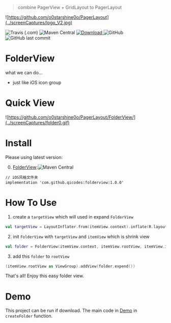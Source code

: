 > combine PagerView + GridLayout to PagerLayout

![https://github.com/o0starshine0o/PagerLayout](../screenCaptures/logo_V2.jpg)

![Travis (.com)](https://img.shields.io/travis/com/o0starshine0o/PagerLayout)
![Maven Central](https://img.shields.io/maven-central/v/com.github.qicodes/folderview)
[ ![Download](https://api.bintray.com/packages/beijingqicode/maven/FolderView/images/download.svg) ](https://bintray.com/beijingqicode/maven/FolderView/_latestVersion)
![GitHub](https://img.shields.io/github/license/o0starshine0o/PagerLayout)
![GitHub last commit](https://img.shields.io/github/last-commit/o0starshine0o/PagerLayout)

# FolderView

what we can do...
* just like iOS icon group

# Quick View

![https://github.com/o0starshine0o/PagerLayout/FolderView/](../screenCaptures/folder0.gif)

# Install
Please using latest version:

0. [FolderView](https://github.com/o0starshine0o/PagerLayout/FolderView/):![Maven Central](https://img.shields.io/maven-central/v/com.github.qicodes/folderview)

```
// iOS风格文件夹
implementation 'com.github.qicodes:folderview:1.0.0'
```

# How To Use

1. create a `targetView` which will used in expand `FolderView`
```kotlin
val targetView = LayoutInflater.from(itemView.context).inflate(R.layout.folder, itemView.rootView as ViewGroup, false)
```
2. init `FolderView` with `targetView` and `itemView` which is shrink view 
```kotlin
val folder = FolderView(itemView.context, itemView.rootView, itemView.iconView, targetView)
```
3. add this `folder` to `rootView`
```kotlin
(itemView.rootView as ViewGroup).addView(folder.expend())
```

That's all!
Enjoy this easy folder view.


# Demo
This project can be run if download.
The main code in [Demo](https://github.com/o0starshine0o/PagerLayout/blob/master/app/src/main/java/com/abelhu/SlideAdapter.kt) in `createFolder` function.
